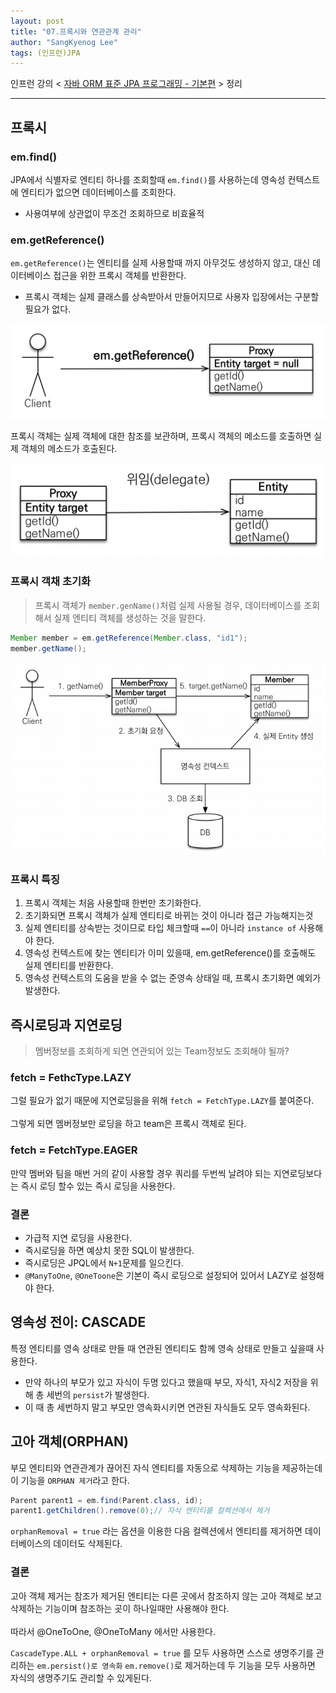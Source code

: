 ```yaml
---
layout: post
title: "07.프록시와 연관관계 관리"
author: "SangKyenog Lee"
tags: (인프런)JPA
---
```


인프런 강의 < [자바 ORM 표준 JPA 프로그래밍 - 기본편](https://www.inflearn.com/course/ORM-JPA-Basic/dashboard) > 정리

---

## 프록시

### em.find()
JPA에서 식별자로 엔티티 하나를 조회할때 `em.find()`를 사용하는데 영속성 컨텍스트에 엔티티가 없으면 데이터베이스를 조회한다.
- 사용여부에 상관없이 무조건 조회하므로 비효율적

### em.getReference()
`em.getReference()`는 엔티티를 실제 사용할때 까지 아무것도 생성하지 않고, 대신 데이터베이스 접근을 위한 프록시 객체를 반환한다.
- 프록시 객체는 실제 클래스를 상속받아서 만들어지므로 사용자 입장에서는 구분할 필요가 없다.

![30](/assets/jpaimage/jpa30.png)

프록시 객체는 실제 객체에 대한 참조를 보관하며, 프록시 객체의 메소드를 호출하면 실제 객체의 메소드가 호출된다.

![31](/assets/jpaimage/jpa31.png)

### 프록시 객채 초기화
> 프록시 객체가 `member.genName()`처럼 실제 사용될 경우, 데이터베이스를 조회해서 실제 엔티티 객체를 생성하는 것을 말한다.

```java
Member member = em.getReference(Member.class, "id1");
member.getName();
```
![32](/assets/jpaimage/jpa32.png)

### 프록시 특징
1. 프록시 객체는 처음 사용할때 한번만 초기화한다.
2. 초기화되면 프록시 객체가 실제 엔티티로 바뀌는 것이 아니라 접근 가능해지는것
3. 실제 엔티티를 상속받는 것이므로 타입 체크할때 `==`이 아니라 `instance of` 사용해야 한다.
4. 영속성 컨텍스트에 찾는 엔티티가 이미 있을때, em.getReference()를 호출해도 실제 엔티티를 반환한다.
5. 영속성 컨텍스트의 도움을 받을 수 없는 준영속 상태일 때, 프록시 초기화면 예외가 발생한다.

## 즉시로딩과 지연로딩
>멤버정보를 조회하게 되면 연관되어 있는 Team정보도 조회해야 될까?

### fetch = FethcType.LAZY
그럴 필요가 없기 때문에 지연로딩을을 위해 `fetch = FetchType.LAZY`를 붙여준다.<br></br> 그렇게 되면 멤버정보만 로딩을 하고 team은 프록시 객체로 된다.

### fetch = FetchType.EAGER
만약 멤버와 팀을 매번 거의 같이 사용할 경우 쿼리를 두번씩 날려야 되는 지연로딩보다는 즉시 로딩 할수 있는 즉시 로딩을 사용한다.

### 결론
- 가급적 지연 로딩을 사용한다.
- 즉시로딩을 하면 예상치 못한 SQL이 발생한다.
- 즉시로딩은 JPQL에서 `N+1`문제를 일으킨다.
- `@ManyToOne`, `@OneToone`은 기본이 즉시 로딩으로 설정되어 있어서 LAZY로 설정해야 한다.

## 영속성 전이: CASCADE
특정 엔티티를 영속 상태로 만들 때 연관된 엔티티도 함께 영속 상태로 만들고 싶을때 사용한다.
- 만약 하나의 부모가 있고 자식이 두명 있다고 했을때 부모, 자식1, 자식2 저장을 위해 총 세번의 `persist`가 발생한다.
- 이 때 총 세번하지 말고 부모만 영속화시키면 연관된 자식들도 모두 영속화된다.

## 고아 객체(ORPHAN)
부모 엔티티와 연관관계가 끊어진 자식 엔티티를 자동으로 삭제하는 기능을 제공하는데 이 기능을 `ORPHAN 제거`라고 한다.

```java
Parent parent1 = em.find(Parent.class, id);
parent1.getChildren().remove(0);// 자식 엔티티를 컬렉션에서 제거
```
`orphanRemoval = true` 라는 옵션을 이용한 다음 컬렉션에서 엔티티를 제거하면 데이터베이스의 데이터도 삭제된다.

### 결론
고아 객체 제거는 참조가 제거된 엔티티는 다른 곳에서 참조하지 않는 고아 객체로 보고 삭제하는 기능이며 참조하는 곳이 하나일때만 사용해야 한다.<br></br>따라서 @OneToOne, @OneToMany 에서만 사용한다.

`CascadeType.ALL + orphanRemoval = true` 를 모두 사용하면 스스로 생명주기를 관리하는 `em.persist()로 영속화` `em.remove()`로 제거하는데 두 기능을 모두 사용하면 자식의 생명주기도 관리할 수 있게된다.